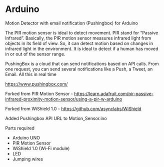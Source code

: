 # Arduino
Motion Detector with email notification (Pushingbox) for Arduino

The PIR motion sensor is ideal to detect movement. PIR stand for “Passive Infrared”. Basically, the PIR motion sensor measures infrared light from objects in its field of view. So, it can detect motion based on changes in infrared light in the environment. It is ideal to detect if a human has moved in or out of the sensor range.

PushingBox is a cloud that can send notifications based on API calls.
From one request, you can send several notifications like a Push, a Tweet, an Email.
All this in real time

https://www.pushingbox.com/

Forked from PIR Motion Sensor - https://learn.adafruit.com/pir-passive-infrared-proximity-motion-sensor/using-a-pir-w-arduino

Forked from WiShield 1.0 - https://github.com/asynclabs/WiShield

Added Pushingbox API URL to Motion_Sensor.ino

Parts required

- Arduino UNO
- PIR Motion Sensor
- WiShield 1.0 (Wi-Fi module)
- LED
- Jumping wires



